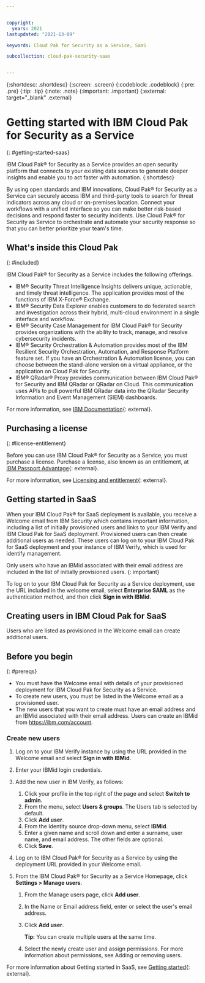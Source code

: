 ```yaml
---


copyright:
  years: 2021
lastupdated: "2021-13-09"

keywords: Cloud Pak for Security as a Service, SaaS

subcollection: cloud-pak-security-saas


---
```


{:shortdesc: .shortdesc}
{:screen: .screen} 
{:codeblock: .codeblock} 
{:pre: .pre} 
{:tip: .tip} 
{:note: .note} 
{:important: .important}
{:external: target="_blank" .external}

# Getting started with IBM Cloud Pak for Security as a Service
{: #getting-started-saas}

IBM Cloud Pak® for Security as a Service provides an open security platform that connects to your existing data sources to generate deeper insights and enable you to act faster with automation.
{:shortdesc}

By using open standards and IBM innovations, Cloud Pak® for Security as a Service can securely access IBM and third-party tools to search for threat indicators across any cloud or on-premises location. Connect your workflows with a unified interface so you can make better risk-based decisions and respond faster to security incidents. Use Cloud Pak® for Security as Service to orchestrate and automate your security response so that you can better prioritize your team's time.

## What's inside this Cloud Pak
{: #included}

IBM Cloud Pak® for Security as a Service includes the following offerings.
- IBM® Security Threat Intelligence Insights delivers unique, actionable, and timely threat intelligence. The application provides most of the functions of IBM X-Force® Exchange.
- IBM® Security Data Explorer enables customers to do federated search and investigation across their hybrid, multi-cloud environment in a single interface and workflow.
- IBM® Security Case Management for IBM Cloud Pak® for Security provides organizations with the ability to track, manage, and resolve cybersecurity incidents.
- IBM® Security Orchestration & Automation provides most of the IBM Resilient Security Orchestration, Automation, and Response Platform feature set. If you have an Orchestration & Automation license, you can choose between the stand-alone version on a virtual appliance, or the application on Cloud Pak for Security.
- IBM® QRadar® Proxy provides communication between IBM Cloud Pak® for Security and IBM QRadar or QRadar on Cloud. This communication uses APIs to pull powerful IBM QRadar data into the QRadar Security Information and Event Management (SIEM) dashboards.

For more information, see [IBM Documentation](https://www.ibm.com/docs/en/cloud-paks/cp-security/cloud){: external}.

## Purchasing a license
{: #license-entitlement}

Before you can use IBM Cloud Pak® for Security as a Service, you must purchase a license. Purchase a license, also known as an entitlement, at [IBM Passport Advantage](https://www.ibm.com/software/passportadvantage/index.html){: external}.

For more information, see [Licensing and entitlement](https://www.ibm.com/docs/en/cloud-paks/cp-security/1.7.0?topic=only-licensing){: external}.

## Getting started in SaaS
When your IBM Cloud Pak® for SaaS deployment is available, you receive a Welcome email from IBM Security which contains important information, including a list of initially provisioned users and links to your IBM Verify and IBM Cloud Pak for SaaS deployment.
Provisioned users can then create additional users as needed. These users can log on to your IBM Cloud Pak for SaaS deployment and your instance of IBM Verify, which is used for identify management.

Only users who have an IBMid associated with their email address are included in the list of initially provisioned users.
{: important}

To log on to your IBM Cloud Pak for Security as a Service deployment, use the URL included in the welcome email, select **Enterprise SAML** as the authentication method, and then click **Sign in with IBMid**.

## Creating users in IBM Cloud Pak for SaaS
Users who are listed as provisioned in the Welcome email can create additional users. 

## Before you begin
{: #prereqs}

*  You must have the Welcome email with details of your provisioned deployment for IBM Cloud Pak for Security as a Service.
*  To create new users, you must be listed in the Welcome email as a provisioned user.
*  The new users that you want to create must have an email address and an IBMid associated with their email address. Users can create an IBMid from https://ibm.com/account.

### Create new users

1. Log on to your IBM Verify instance by using the URL provided in the Welcome email and select **Sign in with IBMid**.
2. Enter your IBMid login credentials. 
3. Add the new user in IBM Verify, as follows:

    1. Click your profile in the top right of the page and select **Switch to admin**.
    1. From the menu, select **Users & groups**. The Users tab is selected by default.
    1. Click **Add user**.
    1. From the Identity source drop-down menu, select **IBMid**.
    1. Enter a given name and scroll down and enter a surname, user name, and email address. The other fields are optional.
    1. Click **Save**.
4. Log on to IBM Cloud Pak® for Security as a Service by using the deployment URL provided in your Welcome email.
5. From the IBM Cloud Pak® for Security as a Service Homepage, click **Settings > Manage users**. 

    1. From the Manage users page, click **Add user**.
    1. In the Name or Email address field, enter or select the user's email address.
    1. Click **Add user**.

        **Tip:** You can create multiple users at the same time.

    1. Select the newly create user and assign permissions. For more information about permissions, see Adding or removing users.
    
For more information about Getting started in SaaS, see [Getting started](https://www.ibm.com/docs/en/cloud-paks/cp-security/cloud?topic=getting-started){: external}.
